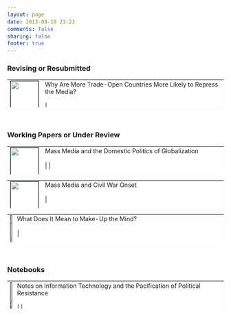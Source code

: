 ```yaml
---
layout: page
date: 2013-08-10 23:23
comments: false
sharing: false
footer: true
---
```

### Revising or Resubmitted

<table style="background-color:white; border:0px" width="700" height="65">
	<tr>
		<td><img style="border:1px solid black" src="https://farm6.staticflickr.com/5566/14918265000_6006312a85_s.jpg" width="65" height="65" border="1" bordercolor="black"></td>
		<td align="left" valign="top" width="600">
		Why Are More Trade-Open Countries More Likely to Repress the Media?<br><br>
		<a href="http://figshare.com/articles/Why_are_More_Trade_Open_Countries_More_Likely_to_Repress_the_Media_/997696" target="_blank"><i class="fa fa-file-pdf-o fa-lg"></i></a> |
		<a href="https://github.com/jmrphy/globalization_media_freedom" target="_blank"><i class="fa fa-flask fa-lg"></i></a>
		</td>
	</tr>
</table>

<br>

### Working Papers or Under Review

<table style="background-color:white; border:0px" width="700" height="65">
	<tr>
		<td><img style="border:1px solid black" src="https://farm4.staticflickr.com/3871/15081495816_0c114c2e92_s.jpg" width="65" height="65" border="1" bordercolor="black"></td>
		<td align="left" valign="top" width="600">
		Mass Media and the Domestic Politics of Globalization<br><br>
		<a href="http://figshare.com/articles/Mass_Media_and_the_Domestic_Politics_of_Economic_Globalization/1181874" target="_blank"><i class="fa fa-file-pdf-o fa-lg"></i></a> |
		<a href="https://github.com/jmrphy/globalization_mass_media" target="_blank"><i class="fa fa-flask fa-lg"></i></a> | 
		<a href="http://papers.ssrn.com/sol3/papers.cfm?abstract_id=2320218" target="_blank"><i class="fa fa-external-link fa-lg"></i></a>
		</td>
	</tr>
</table>

<table style="background-color:white; border:0px" width="700" height="65">
	<tr>
		<td><img style="border:1px solid black" src="https://farm4.staticflickr.com/3848/15368961726_eaaa4aaf19_o.png" width="65" height="65" border="1" bordercolor="black"></td>
		<td align="left" valign="top" width="600">
		Mass Media and Civil War Onset<br><br>
		<a href="http://figshare.com/articles/Mass_Media_and_Civil_War_Onset/1181828" target="_blank"><i class="fa fa-file-pdf-o fa-lg"></i></a> |
		<a href="https://github.com/jmrphy/media_civil_war" target="_blank"><i class="fa fa-flask fa-lg"></i></a>
		</td>
	</tr>
</table>

<table style="background-color:white; border:0px" width="700" height="65">
	<tr>
		<td><img style="border:1px solid black" src="https://raw.githubusercontent.com/jmrphy/plato_lacan/master/figure_1_theoric_structure_thumb.png" width="65" height="65" border="1" bordercolor="black"></td>
		<td align="left" valign="top" width="600">
		What Does It Mean to Make-Up the Mind?<br><br>
		<a href="http://figshare.com/articles/What_Does_It_Mean_to_Make_Up_the_Mind_____/1235544" target="_blank"><i class="fa fa-file-pdf-o fa-lg"></i></a> |
		<a href="https://github.com/jmrphy/plato_lacan" target="_blank"><i class="fa fa-flask fa-lg"></i></a>
		</td>
	</tr>
</table>

<br>

### Notebooks

<table style="background-color:white; border:0px" width="700" height="65">
	<tr>
		<td><img style="border:1px solid black" src="https://raw.githubusercontent.com/jmrphy/pacification_of_the_world/master/content/general_theory_files/figure-html/regional-pacification-thumb.png" width="65" height="65" border="1" bordercolor="black"></td>
		<td align="left" valign="top" width="600">
		Notes on Information Technology and the Pacification of Political Resistance<br><br>
		<a href="https://impactstory.org/jmrphy/product/ddcchxgjqzulymasd7wo0bgd/fulltext" target="_blank"><i class="fa fa-book fa-lg"></i></a> |
		<a href="http://jmrphy.net/pacification_of_the_world/book/pacification_of_the_world.html" target="_blank"><i class="fa fa-file-text-o fa-lg"></i></a> | 
		<a href="https://github.com/jmrphy/pacification_of_the_world" target="_blank"><i class="fa fa-flask fa-lg"></i></a>
		</td>
	</tr>
</table>

<br><br><br><br><br><br>


